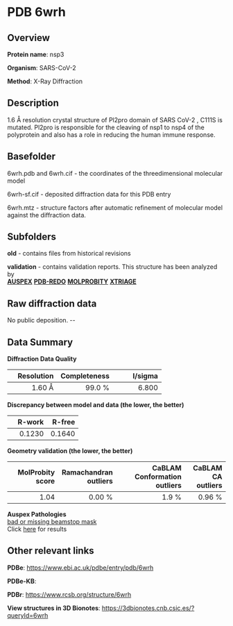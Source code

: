 # PDB 6wrh

## Overview

**Protein name**: nsp3

**Organism**: SARS-CoV-2

**Method**: X-Ray Diffraction

## Description

1.6 Å resolution crystal structure of Pl2pro domain of SARS CoV-2 , C111S is mutated. Pl2pro is responsible for the cleaving of nsp1 to nsp4 of the polyprotein and also has a role in reducing the human immune response.

## Basefolder

6wrh.pdb and 6wrh.cif - the coordinates of the threedimensional molecular model

6wrh-sf.cif - deposited diffraction data for this PDB entry

6wrh.mtz - structure factors after automatic refinement of molecular model against the diffraction data.

## Subfolders



**old** - contains files from historical revisions

**validation** - contains validation reports. This structure has been analyzed by <br>[**AUSPEX**](https://github.com/thorn-lab/coronavirus_structural_task_force/tree/master/pdb/nsp3/SARS-CoV-2/6wrh/validation/auspex) [**PDB-REDO**](https://github.com/thorn-lab/coronavirus_structural_task_force/tree/master/pdb/nsp3/SARS-CoV-2/6wrh/validation/pdb-redo) [**MOLPROBITY**](https://github.com/thorn-lab/coronavirus_structural_task_force/tree/master/pdb/nsp3/SARS-CoV-2/6wrh/validation/molprobity) [**XTRIAGE**](https://github.com/thorn-lab/coronavirus_structural_task_force/blob/master/pdb/nsp3/SARS-CoV-2/6wrh/validation/Xtriage_output.log)   



## Raw diffraction data

No public deposition. --<br> 

## Data Summary
**Diffraction Data Quality**

|   | Resolution | Completeness| I/sigma |
|---|-------------:|----------------:|--------------:|
|   |1.60 Å|99.0  %|<img width=50/>6.800|

**Discrepancy between model and data (the lower, the better)**

|   | **R-work**| **R-free**   
|---|-------------:|----------------:|           
||  0.1230|  0.1640|

**Geometry validation (the lower, the better)**

|   |**MolProbity<br>score**| **Ramachandran<br>outliers** | **CaBLAM<br>Conformation outliers** | **CaBLAM<br>CA outliers** |
|---|-------------:|----------------:|----------------:|----------------:|
||  1.04|  0.00 %|1.9 %|0.96 %|

**Auspex Pathologies**<br> [bad or missing beamstop mask](https://www.auspex.de/pathol/#2)<br>Click [here](https://github.com/thorn-lab/coronavirus_structural_task_force/blob/master/pdb/nsp3/SARS-CoV-2/6wrh/validation/auspex/6wrh_auspex_comments.txt)  for results

 



## Other relevant links 
**PDBe**:  https://www.ebi.ac.uk/pdbe/entry/pdb/6wrh

**PDBe-KB**:  
 
**PDBr**: https://www.rcsb.org/structure/6wrh 

**View structures in 3D Bionotes**: https://3dbionotes.cnb.csic.es/?queryId=6wrh

